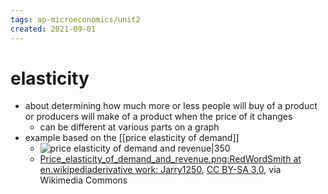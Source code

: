 ```yaml
---
tags: ap-microeconomics/unit2 
created: 2021-09-01
---
```


# elasticity

- about determining how much more or less people will buy of a product or producers will make of a product when the price of it changes
	- can be different at various parts on a graph
- example based on the [[price elasticity of demand]]
	- ![price elasticity of demand and revenue|350](https://upload.wikimedia.org/wikipedia/commons/1/1c/Price_elasticity_of_demand_and_revenue.svg)
	- <a href="https://commons.wikimedia.org/wiki/File:Price_elasticity_of_demand_and_revenue.svg">Price_elasticity_of_demand_and_revenue.png:RedWordSmith at en.wikipediaderivative work: Jarry1250</a>, <a href="http://creativecommons.org/licenses/by-sa/3.0/">CC BY-SA 3.0</a>, via Wikimedia Commons 
